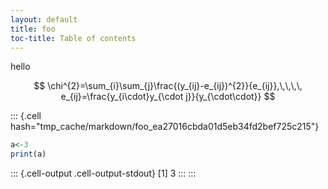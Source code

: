 ```yaml
---
layout: default
title: foo
toc-title: Table of contents
---
```


hello

$$
\chi^{2}=\sum_{i}\sum_{j}\frac{(y_{ij}-e_{ij})^{2}}{e_{ij}},\,\,\,\, e_{ij}=\frac{y_{i\cdot}y_{\cdot j}}{y_{\cdot\cdot}}
$$

::: {.cell hash="tmp_cache/markdown/foo_ea27016cbda01d5eb34fd2bef725c215"}
``` {.r .cell-code}
a<-3
print(a)
```

::: {.cell-output .cell-output-stdout}
    [1] 3
:::
:::
